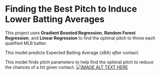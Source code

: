 # Finding the Best Pitch to Induce Lower Batting Averages

This project uses **Gradient Boosted Regression**, **Random Forest Regression**, and **Linear Regression** to find the optimal pitch to throw each qualified MLB batter.

This model predicts Expected Batting Average (xBA) _after_ contact.

This model finds pitch parameters to help find the optimal pitch to reduce the chances of a hit given contact.
[![IMAGE ALT TEXT HERE](https://img.youtube.com/vi/IdeWGjq0yCk/0.jpg)](https://www.youtube.com/watch?v=IdeWGjq0yCk)
